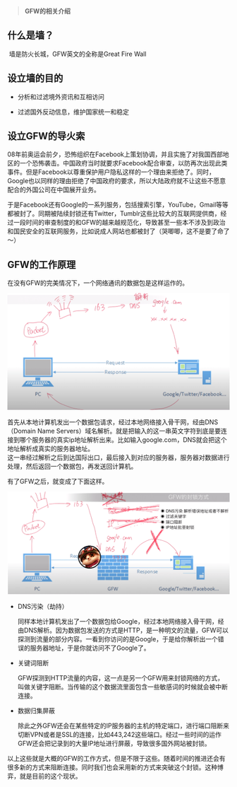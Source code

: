 >**GFW的相关介绍**
​
## 什么是墙？
​
墙是防火长城，GFW英文的全称是Great Fire Wall
​
​
## 设立墙的目的  


- 分析和过滤境外资讯和互相访问

  
- 过滤国外反动信息，维护国家统一和稳定 


## 设立GFW的导火索  
​
08年前奥运会前夕，恐怖组织在Facebook上策划协调，并且实施了对我国西部地区的一个恐怖袭击。中国政府当时就要求Facebook配合审查，以防再次出现此类事件。但是Facebook以尊重保护用户隐私这样的一个理由来拒绝了。同时，Google也以同样的理由拒绝了中国政府的要求，所以大陆政府就不让这些不愿意配合的外国公司在中国展开业务。    


于是Facebook还有Google的一系列服务，包括搜索引擎，YouTube，Gmail等等都被封了。同期被陆续封锁还有Twitter，Tumblr这些比较大的互联网提供商，经过一段时间的审查制度的和GFW的越来越规范化，导致甚至一些本不涉及到政治和国民安全的互联网服务，比如说成人网站也都被封了（哭唧唧，这不是要了命了～）
​
## GFW的工作原理  


在没有GFW的完美情况下，一个网络通讯的数据包是这样运作的。  


<img src="images/1-1.png" alt="Image" width="900" height="auto">  


首先从本地计算机发出一个数据包请求，经过本地网络接入骨干网，经由DNS（Domain Name Servers）域名解析。就是把输入的这一串英文字符到底是要连接到哪个服务器的真实ip地址解析出来。比如输入google.com，DNS就会把这个地址解析成真实的服务器地址。  
这一串经过解析之后到达国际出口，最后接入到对应的服务器，服务器对数据进行处理，然后返回一个数据包，再发送回计算机。  


有了GFW之后，就变成了下面这样。  


<img src="images/1-2.png" alt="Image" width="900" height="auto">  


- DNS污染（劫持）


  同样本地计算机发出了一个数据包给Google，经过本地网络接入骨干网，经由DNS解析。因为数据包发送的方式是HTTP，是一种明文的流量，GFW可以探测到流量的部分内容。一看到你访问的是Google，于是给你解析出一个错误的服务器地址，于是你就访问不了Google了。

  
- 关键词阻断

  
  GFW探测到HTTP流量的内容，这一点是另一个GFW用来封锁网络的方式，叫做关键字阻断。当传输的这个数据流里面包含一些敏感词的时候就会被中断连接。

  
- 数据归集屏蔽

  
  除此之外GFW还会在某些特定的IP服务器的主机的特定端口，进行端口阻断来切断VPN或者是SSL的连接，比如443,242这些端口。经过一些时间的运作GFW还会把记录到的大量IP地址进行屏蔽，导致很多国外网站被封锁。

  
  
以上这些就是大概的GFW的工作方式，但是不限于这些。随着时间的推进还会有很多新的方式来阻断连接。同时我们也会采用新的方式来突破这个封锁。这种博弈，就是目前的这个现状。
​
